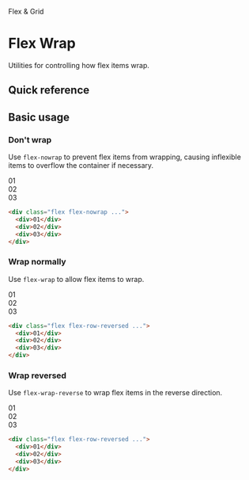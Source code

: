 <script setup>
const exampleClasses = 'p-24 rounded-2 text-white flex items-center justify-center'
</script>

Flex & Grid

# Flex Wrap
Utilities for controlling how flex items wrap.

## Quick reference

## Basic usage
### Don't wrap
Use `flex-nowrap` to prevent flex items from wrapping, causing inflexible items to overflow the container if necessary.

<container class="overflow-auto">
  <box class="flex flex-nowrap gap-16">
    <div class="w-2/5 flex-none bg-sky-500" :class="exampleClasses">01</div>
    <div class="w-2/5 flex-none bg-sky-500" :class="exampleClasses">02</div>
    <div class="w-2/5 flex-none bg-sky-500" :class="exampleClasses">03</div>
  </box>
</container>

```html
<div class="flex flex-nowrap ...">
  <div>01</div>
  <div>02</div>
  <div>03</div>
</div>
```

### Wrap normally
Use `flex-wrap` to allow flex items to wrap.

<container>
  <box class="flex flex-wrap gap-16">
    <div class="w-2/5 flex-none bg-indigo-500" :class="exampleClasses">01</div>
    <div class="w-2/5 flex-none bg-indigo-500" :class="exampleClasses">02</div>
    <div class="w-2/5 flex-none bg-indigo-500" :class="exampleClasses">03</div>
  </box>
</container>

```html
<div class="flex flex-row-reversed ...">
  <div>01</div>
  <div>02</div>
  <div>03</div>
</div>
```
   
### Wrap reversed
Use `flex-wrap-reverse` to wrap flex items in the reverse direction.
  
<container>
  <box class="flex flex-wrap-reverse gap-16">
    <div class="w-2/5 flex-none bg-fuchsia-500" :class="exampleClasses">01</div>
    <div class="w-2/5 flex-none bg-fuchsia-500" :class="exampleClasses">02</div>
    <div class="w-2/5 flex-none bg-fuchsia-500" :class="exampleClasses">03</div>
  </box>
</container>

```html
<div class="flex flex-row-reversed ...">
  <div>01</div>
  <div>02</div>
  <div>03</div>
</div>
```